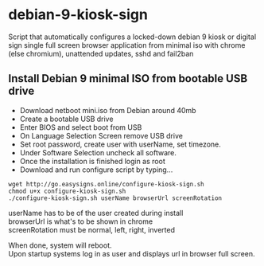 # debian-9-kiosk-sign
Script that automatically configures a locked-down debian 9 kiosk or digital sign single full screen browser application from minimal iso with chrome (else chromium), unattended updates, sshd and fail2ban 

## Install Debian 9 minimal ISO from bootable USB drive
* Download netboot mini.iso from Debian around 40mb
* Create a bootable USB drive 
* Enter BIOS and select boot from USB
* On Language Selection Screen remove USB drive 
* Set root password, create user with userName, set timezone.
* Under Software Selection uncheck all software.
* Once the installation is finished login as root
* Download and run configure script by typing...

```
wget http://go.easysigns.online/configure-kiosk-sign.sh
chmod u+x configure-kiosk-sign.sh
./configure-kiosk-sign.sh userName browserUrl screenRotation
```
userName has to be of the user created during install  
browserUrl is what's to be shown in chrome  
screenRotation must be normal, left, right, inverted  
  
When done, system will reboot.  
Upon startup systems log in as user and displays url in browser full screen.
